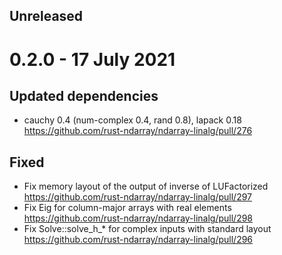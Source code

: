Unreleased
-----------

0.2.0 - 17 July 2021
=====================

Updated dependencies
---------------------
- cauchy 0.4 (num-complex 0.4, rand 0.8), lapack 0.18 https://github.com/rust-ndarray/ndarray-linalg/pull/276

Fixed
-----
- Fix memory layout of the output of inverse of LUFactorized https://github.com/rust-ndarray/ndarray-linalg/pull/297
- Fix Eig for column-major arrays with real elements https://github.com/rust-ndarray/ndarray-linalg/pull/298
- Fix Solve::solve_h_* for complex inputs with standard layout https://github.com/rust-ndarray/ndarray-linalg/pull/296
